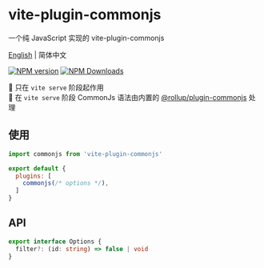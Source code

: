 # vite-plugin-commonjs
一个纯 JavaScript 实现的 vite-plugin-commonjs

[English](https://github.com/vite-plugin/vite-plugin-commonjs#readme) | 简体中文

[![NPM version](https://img.shields.io/npm/v/vite-plugin-commonjs.svg?style=flat)](https://npmjs.org/package/vite-plugin-commonjs)
[![NPM Downloads](https://img.shields.io/npm/dm/vite-plugin-commonjs.svg?style=flat)](https://npmjs.org/package/vite-plugin-commonjs)

🔨 只在 `vite serve` 阶段起作用  
🚚 在 `vite serve` 阶段 CommonJs 语法由内置的 [@rollup/plugin-commonjs](https://www.npmjs.com/package/@rollup/plugin-commonjs) 处理  

## 使用

```js
import commonjs from 'vite-plugin-commonjs'

export default {
  plugins: [
    commonjs(/* options */),
  ]
}
```

## API

```ts
export interface Options {
  filter?: (id: string) => false | void
}
```
